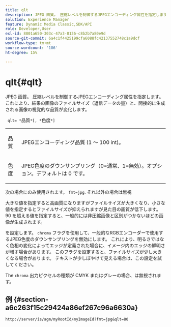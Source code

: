```yaml
---
title: qlt
description: JPEG 画質。 圧縮レベルを制御するJPEGエンコーディング属性を指定します。 これにより、結果の画像のファイルサイズ（返信データの量）と、間接的に生成される画像の視覚的な品質が変化します。
solution: Experience Manager
feature: Dynamic Media Classic,SDK/API
role: Developer,User
exl-id: 8801a650-303c-47a3-8136-c8b2b7a80e9d
source-git-commit: 6a4c1f4425199cfa6088fc42137552748c1a9dcf
workflow-type: tm+mt
source-wordcount: '186'
ht-degree: 15%

---
```


# qlt{#qlt}

JPEG 画質。 圧縮レベルを制御するJPEGエンコーディング属性を指定します。 これにより、結果の画像のファイルサイズ（返信データの量）と、間接的に生成される画像の視覚的な品質が変化します。

` qlt= *`品質`*[, *`色度`*]`

<table id="simpletable_D080D15922CE4EF4B707282A4D45739A"> 
 <tr class="strow"> 
  <td class="stentry"> <p> <span class="codeph"> <span class="varname"> 品質 </span> </span> </p> </td> 
  <td class="stentry"> <p>JPEGエンコーディング品質 (1 ～ 100 int)。 </p> </td> 
 </tr> 
 <tr class="strow"> 
  <td class="stentry"> <p> <span class="codeph"> <span class="varname"> 色度 </span> </span> </p> </td> 
  <td class="stentry"> <p>JPEG色度のダウンサンプリング（0=通常、1=無効）。オプション。デフォルトは 0 です。 </p> </td> 
 </tr> 
</table>

次の場合にのみ使用されます。 `fmt=jpg`. それ以外の場合は無視

大きな値を指定すると高画質になりますがファイルサイズが大きくなり、小さな値を指定するとファイルサイズが抑えられますが見た目の画質が低下します。90 を超える値を指定すると、一般的には非圧縮画像と区別がつかないほどの画像が生成されます。

を設定します。 `chroma` フラグを使用して、一般的なRGBエンコーダーで使用するJPEG色度のダウンサンプリングを無効にします。 これにより、明るさではなく色相の変化によってエッジが定義された場合に、イメージ内のエッジの鮮明さが増す場合があります。 このフラグを設定すると、ファイルサイズが少し大きくなる場合があります。 テキストが少しぼやけて見える場合は、この設定を試してください。

The `chroma` 出力ピクセルの種類が CMYK またはグレーの場合、は無視されます。

## 例 {#section-a6c263f15c29424a86ef267c96a6630a}

`http://server/is/agm/myRootId/myImageId?fmt=jpg&qlt=80`
